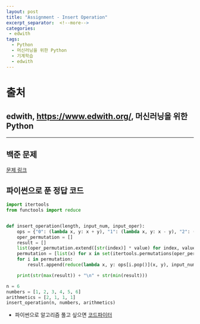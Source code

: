 ```yaml
---
layout: post
title: "Assignment - Insert Operation"
excerpt_separator:  <!--more-->
categories:
 - edwith
tags:
  - Python
  - 머신러닝을 위한 Python
  - 기계학습
  - edwith
---
```


# 출처

## edwith, <https://www.edwith.org/>, 머신러닝을 위한 Python

---

<!--more-->

## 백준 문제

[문제 링크](https://www.acmicpc.net/problem/14888)

## 파이썬으로 푼 정답 코드

```python
import itertools
from functools import reduce


def insert_operation(length, input_num, input_oper):
    ops = {"0": (lambda x, y: x + y), "1": (lambda x, y: x - y), "2": (lambda x, y: x * y), "3": lambda x, y: x // y}
    oper_permutation = []
    result = []
    list(oper_permutation.extend([str(index)] * value) for index, value in enumerate(input_oper) if value > 0)
    permutation = [list(x) for x in set(itertools.permutations(oper_permutation))]
    for i in permutation:
        result.append(reduce(lambda x, y: ops[i.pop()](x, y), input_num))

    print(str(max(result)) + "\n" + str(min(result)))

n = 6
numbers = [1, 2, 3, 4, 5, 6]
arithmetics = [2, 1, 1, 1]
insert_operation(n, numbers, arithmetics)
```

* 파이썬으로 알고리즘 풀고 싶으면 [코드파이터](https://codesignal.com/)
